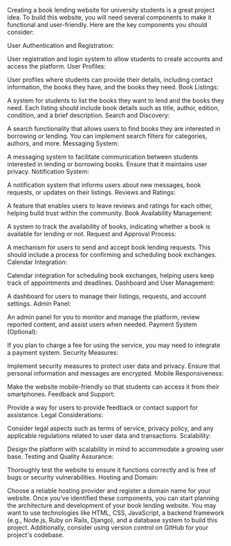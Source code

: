 Creating a book lending website for university students is a great project idea. To build this website, you will need several components to make it functional and user-friendly. Here are the key components you should consider:

User Authentication and Registration:

User registration and login system to allow students to create accounts and access the platform.
User Profiles:

User profiles where students can provide their details, including contact information, the books they have, and the books they need.
Book Listings:

A system for students to list the books they want to lend and the books they need. Each listing should include book details such as title, author, edition, condition, and a brief description.
Search and Discovery:

A search functionality that allows users to find books they are interested in borrowing or lending. You can implement search filters for categories, authors, and more.
Messaging System:

A messaging system to facilitate communication between students interested in lending or borrowing books. Ensure that it maintains user privacy.
Notification System:

A notification system that informs users about new messages, book requests, or updates on their listings.
Reviews and Ratings:

A feature that enables users to leave reviews and ratings for each other, helping build trust within the community.
Book Availability Management:

A system to track the availability of books, indicating whether a book is available for lending or not.
Request and Approval Process:

A mechanism for users to send and accept book lending requests. This should include a process for confirming and scheduling book exchanges.
Calendar Integration:

Calendar integration for scheduling book exchanges, helping users keep track of appointments and deadlines.
Dashboard and User Management:

A dashboard for users to manage their listings, requests, and account settings.
Admin Panel:

An admin panel for you to monitor and manage the platform, review reported content, and assist users when needed.
Payment System (Optional):

If you plan to charge a fee for using the service, you may need to integrate a payment system.
Security Measures:

Implement security measures to protect user data and privacy. Ensure that personal information and messages are encrypted.
Mobile Responsiveness:

Make the website mobile-friendly so that students can access it from their smartphones.
Feedback and Support:

Provide a way for users to provide feedback or contact support for assistance.
Legal Considerations:

Consider legal aspects such as terms of service, privacy policy, and any applicable regulations related to user data and transactions.
Scalability:

Design the platform with scalability in mind to accommodate a growing user base.
Testing and Quality Assurance:

Thoroughly test the website to ensure it functions correctly and is free of bugs or security vulnerabilities.
Hosting and Domain:

Choose a reliable hosting provider and register a domain name for your website.
Once you've identified these components, you can start planning the architecture and development of your book lending website. You may want to use technologies like HTML, CSS, JavaScript, a backend framework (e.g., Node.js, Ruby on Rails, Django), and a database system to build this project. Additionally, consider using version control on GitHub for your project's codebase.